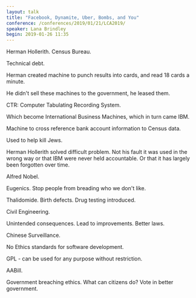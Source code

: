```yaml
---
layout: talk
title: "Facebook, Dynamite, Uber, Bombs, and You"
conference: /conferences/2019/01/21/LCA2019/
speaker: Lana Brindley
begin: 2019-01-26 11:35
---
```

Herman Hollerith. Census Bureau.

Technical debt.

Herman created machine to punch results into cards, and read
18 cards a minute.

He didn't sell these machines to the government, he leased them.

CTR: Computer Tabulating Recording System.

Which become International Business Machines, which in turn came IBM.

Machine to cross reference bank account information to Census data.

Used to help kill Jews.

Herman Hollerith solved difficult problem. Not his fault it was used in the
wrong way or that IBM were never held accountable. Or that it has largely been
forgotten over time.

Alfred Nobel.

Eugenics. Stop people from breading who we don't like.

Thalidomide. Birth defects. Drug testing introduced.

Civil Engineering.

Unintended consequences. Lead to improvements. Better laws.

Chinese Surveillance.

No Ethics standards for software development.

GPL - can be used for any purpose without restriction.

AABill.

Government breaching ethics. What can citizens do? Vote in better government.
